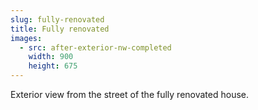 ```yaml
---
slug: fully-renovated
title: Fully renovated
images:
  - src: after-exterior-nw-completed
    width: 900
    height: 675
---
```

Exterior view from the street of the fully renovated house.